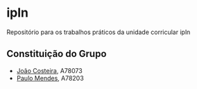 # ipln
Repositório para os trabalhos práticos da unidade corricular ipln

## Constituição do Grupo
- [João Costeira](https://github.com/joaocosteira), A78073
- [Paulo Mendes](https://github.com/pjm97), A78203